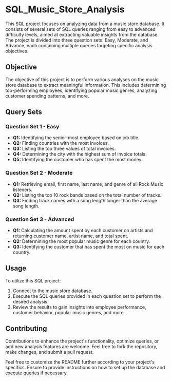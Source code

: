 # SQL_Music_Store_Analysis

This SQL project focuses on analyzing data from a music store database. It consists of several sets of SQL queries ranging from easy to advanced difficulty levels, aimed at extracting valuable insights from the database. The project is divided into three question sets: Easy, Moderate, and Advance, each containing multiple queries targeting specific analysis objectives.

## Objective

The objective of this project is to perform various analyses on the music store database to extract meaningful information. This includes determining top-performing employees, identifying popular music genres, analyzing customer spending patterns, and more.

## Query Sets

### Question Set 1 - Easy
- **Q1:** Identifying the senior-most employee based on job title.
- **Q2:** Finding countries with the most invoices.
- **Q3:** Listing the top three values of total invoices.
- **Q4:** Determining the city with the highest sum of invoice totals.
- **Q5:** Identifying the customer who has spent the most money.

### Question Set 2 - Moderate
- **Q1:** Retrieving email, first name, last name, and genre of all Rock Music listeners.
- **Q2:** Listing the top 10 rock bands based on the total number of tracks.
- **Q3:** Finding track names with a song length longer than the average song length.

### Question Set 3 - Advanced
- **Q1:** Calculating the amount spent by each customer on artists and returning customer name, artist name, and total spent.
- **Q2:** Determining the most popular music genre for each country.
- **Q3:** Identifying the customer that has spent the most on music for each country.

## Usage

To utilize this SQL project:

1. Connect to the music store database.
2. Execute the SQL queries provided in each question set to perform the desired analysis.
3. Review the results to gain insights into employee performance, customer behavior, popular music genres, and more.

## Contributing

Contributions to enhance the project's functionality, optimize queries, or add new analysis features are welcome. Feel free to fork the repository, make changes, and submit a pull request.

Feel free to customize the README further according to your project's specifics. Ensure to provide instructions on how to set up the database and execute queries if necessary.
